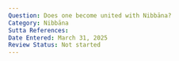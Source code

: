 ```yaml
---
Question: Does one become united with Nibbāna?
Category: Nibbāna
Sutta References:
Date Entered: March 31, 2025
Review Status: Not started
---
```

